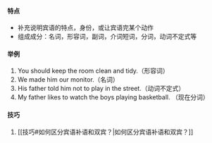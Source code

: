 #### 特点
* 补充说明宾语的特点，身份，或让宾语完某个动作
* 组成成分：名词，形容词，副词，介词短词，分词，动词不定式等
#### 举例
1. You should keep the room clean and tidy.（形容词）
2. We made him our monitor.（名词）
3. His father told him not to play in the street.（动词不定式）
4. My father likes to watch the boys playing basketball. （现在分词）
#### 技巧
1. [[技巧#如何区分宾语补语和双宾？|如何区分宾语补语和双宾？]]
